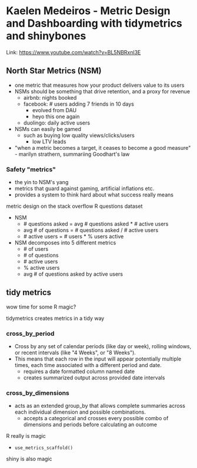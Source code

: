 # Kaelen Medeiros - Metric Design and Dashboarding with tidymetrics and shinybones

Link: https://www.youtube.com/watch?v=BL5NBRxnl3E

## North Star Metrics (NSM)
- one metric that measures how your product delivers value to its users
- NSMs should be something that drive retention, and a proxy for revenue 
    - airbnb: nights booked
    - facebook: # users adding 7 friends in 10 days
        - evolved from DAU
        - heyo this one again
    - duolingo: daily active users
- NSMs can easily be gamed
    - such as buying low quality views/clicks/users
        - low LTV leads
- "when a metric becomes a target, it ceases to become a good measure" - marilyn strathern, summariing Goodhart's law

### Safety "metrics"
- the yin to NSM's yang
- metrics that guard against gaming, artificial inflations etc.
- provides a system to think hard about what success really means

metric design on the stack overflow R questions dataset
- NSM
    - \# questions asked = avg # questions asked * # active users
    - avg # of questions = # questions asked / # active users
    - \# active users = # users * % users active
- NSM decomposes into 5 different metrics
    - \# of users
    - \# of questions
    - \# active users
    - % active users
    - avg # of questions asked by active users
## tidy metrics
wow time for some R magic?

tidymetrics creates metrics in a tidy way

### cross_by_period
- Cross by any set of calendar periods (like day or week), rolling windows, or recent intervals (like "4 Weeks", or "8 Weeks"). 
- This means that each row in the input will appear potentially multiple times, each time associated with a different period and date.
    - requires a date formatted column named date
    - creates summarized output across provided date intervals
### cross_by_dimensions
- acts as an extended group_by that allows complete summaries across each individual dimension and possible combinations.
    - accepts a categorical and crosses every possible combo of dimensions and periods before calculating an outcome

R really is magic
- `use_metrics_scaffold()`

shiny is also magic